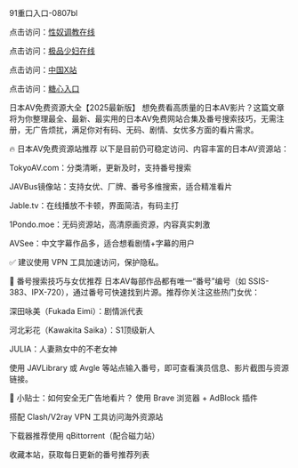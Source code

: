 91重口入口-0807bl


点击访问：<a href="https://heiliaoe8ajia.pages.dev">性奴调教在线</a>

点击访问：<a href="https://heiliaoxwd5i8.pages.dev">极品少妇在线</a>

点击访问：<a href="https://heiliaowzu4ur.pages.dev">中国X站</a>

点击访问：<a href="https://heiliaozj3tjd.pages.dev">糖心入口</a>

日本AV免费资源大全【2025最新版】
想免费看高质量的日本AV影片？这篇文章将为你整理最全、最新、最实用的日本AV免费网站合集及番号搜索技巧，无需注册，无广告烦扰，满足你对有码、无码、剧情、女优多方面的看片需求。

🔥 日本AV免费资源站推荐
以下是目前仍可稳定访问、内容丰富的日本AV资源站：

TokyoAV.com：分类清晰，更新及时，支持番号搜索

JAVBus镜像站：支持女优、厂牌、番号多维搜索，适合精准看片

Jable.tv：在线播放不卡顿，界面简洁，有码主打

1Pondo.moe：无码资源站，高清原画资源，内容真实刺激

AVSee：中文字幕作品多，适合想看剧情+字幕的用户

✅ 建议使用 VPN 工具加速访问，保护隐私。

🎯 番号搜索技巧与女优推荐
日本AV每部作品都有唯一“番号”编号（如 SSIS-383、IPX-720），通过番号可快速找到片源。推荐你关注这些热门女优：

深田咏美（Fukada Eimi）：剧情派代表

河北彩花（Kawakita Saika）：S1顶级新人

JULIA：人妻熟女中的不老女神

使用 JAVLibrary 或 Avgle 等站点输入番号，即可查看演员信息、影片截图与资源链接。

📌 小贴士：如何安全无广告地看片？
使用 Brave 浏览器 + AdBlock 插件

搭配 Clash/V2ray VPN 工具访问海外资源站

下载器推荐使用 qBittorrent（配合磁力站）

收藏本站，获取每日更新的番号推荐列表

<span style="display:none;">[Canonical link]( https://github.com/bl080725/12316 ）</span>
